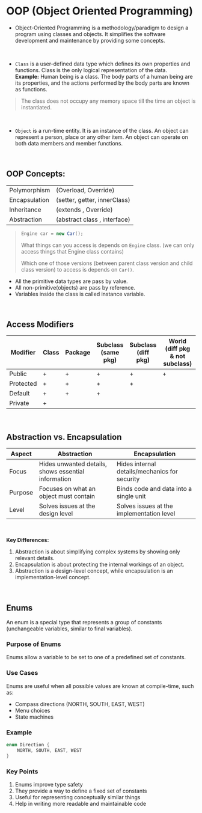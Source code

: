 # OOP (Object Oriented Programming)

- Object-Oriented Programming is a methodology/paradigm to design a program using classes and objects. It simplifies the
  software development and maintenance by providing some concepts.

<br />

- `Class` is a user-defined data type which defines its own properties and functions. Class is the only logical
  representation of the data.
  <br />
  **Example:** Human being is a class. The body parts of a human being are its properties, and
  the actions performed by the body parts are known as functions.

> The class does not occupy any memory space till the time an object is instantiated.

<br />

- `Object` is a run-time entity. It is an instance of the class. An object can represent a person, place or any other
  item. An object can operate on both data members and member functions.

<br />

## OOP Concepts:

|                |                              |
|----------------|------------------------------|
| 	Polymorphism  | (Overload, Override)         
| 	Encapsulation | (setter, getter, innerClass) 
| 	Inheritance   | (extends , Override)         
| 	Abstraction   | (abstract class , interface) 

>
> ```java
> Engine car = new Car();
> ```
> What things can you access is depends on `Engine` class. (we can only access things that Engine class contains)
>
> Which one of those versions (between parent class version and child class version) to access is depends on `Car()`.

- All the primitive data types are pass by value.
- All non-primitive(objects) are pass by reference.
- Variables inside the class is called instance variable.

<br />

## Access Modifiers

| Modifier  | Class | Package | Subclass <br/>(same pkg) | Subclass <br/>(diff pkg) | World <br/>(diff pkg & not subclass) |
|-----------|-------|---------|--------------------------|--------------------------|--------------------------------------|
| Public    | +     | +       | +                        | +                        | +                                    |
| Protected | +     | +       | +                        | +                        |                                      |
| Default   | +     | +       | +                        |                          |                                      |
| Private   | +     |         |                          |                          |                                      |

<br />

## Abstraction vs. Encapsulation

| Aspect  | Abstraction                                         | Encapsulation                                 |
|---------|-----------------------------------------------------|-----------------------------------------------|
| Focus   | Hides unwanted details, shows essential information | Hides internal details/mechanics for security |
| Purpose | Focuses on what an object must contain              | Binds code and data into a single unit        |
| Level   | Solves issues at the design level                   | Solves issues at the implementation level     |

<br />

**Key Differences:**

1. Abstraction is about simplifying complex systems by showing only relevant details.
2. Encapsulation is about protecting the internal workings of an object.
3. Abstraction is a design-level concept, while encapsulation is an implementation-level concept.

<br />

## Enums

An enum is a special type that represents a group of constants (unchangeable variables, similar to final variables).

### Purpose of Enums

Enums allow a variable to be set to one of a predefined set of constants.

### Use Cases

Enums are useful when all possible values are known at compile-time, such as:

- Compass directions (NORTH, SOUTH, EAST, WEST)
- Menu choices
- State machines

### Example

```java
enum Direction {
    NORTH, SOUTH, EAST, WEST
}
```

### Key Points

1. Enums improve type safety
2. They provide a way to define a fixed set of constants
3. Useful for representing conceptually similar things
4. Help in writing more readable and maintainable code
